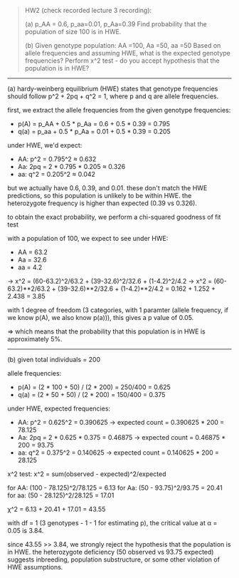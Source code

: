 > HW2 (check recorded lecture 3 recording):
>
>(a)  p_AA = 0.6, p_aa=0.01, p_Aa=0.39 Find probability that the population of
>size 100 is in HWE. 
>
>(b) Given genotype population: AA =100,  Aa =50, aa =50 Based on allele
>frequencies and assuming HWE, what is the expected genotype frequencies?
>Perform x^2 test - do you accept hypothesis that the population is in HWE?

--------------------------------------------------------------------------------

(a) hardy-weinberg equilibrium (HWE) states that genotype frequencies
should follow p^2 + 2pq + q^2 = 1, where p and q are allele frequencies.

first, we extract the allele frequencies from the given genotype frequencies:
- p(A) = p_AA + 0.5 * p_Aa = 0.6 + 0.5 * 0.39 = 0.795
- q(a) = p_aa + 0.5 * p_Aa = 0.01 + 0.5 * 0.39 = 0.205


under HWE, we'd expect:
- AA: p^2 = 0.795^2 ≈ 0.632
- Aa: 2pq = 2 * 0.795 * 0.205 ≈ 0.326
- aa: q^2 = 0.205^2 ≈ 0.042

but we actually have 0.6, 0.39, and 0.01. these don't match the HWE
predictions, so this population is unlikely to be within HWE. the heterozygote
frequency is higher than expected (0.39 vs 0.326).

to obtain the exact probability, we perform a chi-squared goodness of fit test

with a population of 100, we expect to see under HWE:
- AA = 63.2
- Aa = 32.6
- aa = 4.2

-> x^2  = (60-63.2)^2/63.2 + (39-32.6)^2/32.6 + (1-4.2)^2/4.2
-> x^2  = (60-63.2)**2/63.2 + (39-32.6)**2/32.6 + (1-4.2)**2/4.2
        = 0.162 + 1.252 + 2.438 
        = 3.85

with 1 degree of freedom (3 categories, with 1 paramter (allele frequency, if
we know p(A), we also know p(a))), this gives a p value of 0.05.

=> which means that the probability that this population is in HWE is
approximately 5%.

--------------------------------------------------------------------------------

(b) given total individuals = 200

allele frequencies:
- p(A) = (2 * 100 + 50) / (2 * 200) = 250/400 = 0.625
- q(a) = (2 * 50 + 50) / (2 * 200) = 150/400 = 0.375

under HWE, expected frequencies:
- AA: p^2 = 0.625^2 = 0.390625 -> expected count = 0.390625 * 200 = 78.125
- Aa: 2pq = 2 * 0.625 * 0.375 = 0.46875 -> expected count = 0.46875 * 200 = 93.75
- aa: q^2 = 0.375^2 = 0.140625 -> expected count = 0.140625 * 200 = 28.125

x^2 test: x^2 = sum(observed - expected)^2/expected

for AA: (100 - 78.125)^2/78.125 = 6.13 for Aa: (50 - 93.75)^2/93.75 = 20.41 for
aa: (50 - 28.125)^2/28.125 = 17.01

χ^2 = 6.13 + 20.41 + 17.01 = 43.55

with df = 1 (3 genotypes - 1 - 1 for estimating p), the critical value at α =
0.05 is 3.84.

since 43.55 >> 3.84, we strongly reject the hypothesis that the population is
in HWE. the heterozygote deficiency (50 observed vs 93.75 expected) suggests
inbreeding, population substructure, or some other violation of HWE
assumptions.
